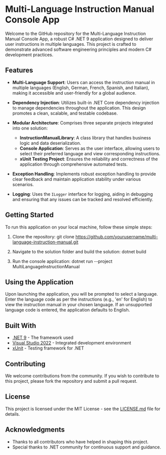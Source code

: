 # Multi-Language Instruction Manual Console App

Welcome to the GitHub repository for the Multi-Language Instruction Manual Console App, a robust C# .NET 9 application designed to deliver user instructions in multiple languages. This project is crafted to demonstrate advanced software engineering principles and modern C# development practices.

## Features

- **Multi-Language Support**: Users can access the instruction manual in multiple languages (English, German, French, Spanish, and Italian), making it accessible and user-friendly for a global audience.

- **Dependency Injection**: Utilizes built-in .NET Core dependency injection to manage dependencies throughout the application. This design promotes a clean, scalable, and testable codebase.

- **Modular Architecture**: Comprises three separate projects integrated into one solution:
  - **InstructionManualLibrary**: A class library that handles business logic and data deserialization.
  - **Console Application**: Serves as the user interface, allowing users to select their preferred language and view corresponding instructions.
  - **xUnit Testing Project**: Ensures the reliability and correctness of the application through comprehensive automated tests.

- **Exception Handling**: Implements robust exception handling to provide clear feedback and maintain application stability under various scenarios.

- **Logging**: Uses the `ILogger` interface for logging, aiding in debugging and ensuring that any issues can be tracked and resolved efficiently.

## Getting Started

To run this application on your local machine, follow these simple steps:

1. Clone the repository:
git clone https://github.com/yourusername/multi-language-instruction-manual.git

2. Navigate to the solution folder and build the solution:
dotnet build

3. Run the console application:
dotnet run --project MultiLanguageInstructionManual


## Using the Application

Upon launching the application, you will be prompted to select a language. Enter the language code as per the instructions (e.g., 'en' for English) to view the instruction manual in your chosen language. If an unsupported language code is entered, the application defaults to English.

## Built With

- [.NET 9](https://dotnet.microsoft.com/en-us/download/dotnet/9) - The framework used
- [Visual Studio 2022](https://visualstudio.microsoft.com/vs/) - Integrated development environment
- [xUnit](https://xunit.net/) - Testing framework for .NET

## Contributing

We welcome contributions from the community. If you wish to contribute to this project, please fork the repository and submit a pull request.

## License

This project is licensed under the MIT License - see the [LICENSE.md](LICENSE) file for details.

## Acknowledgments

- Thanks to all contributors who have helped in shaping this project.
- Special thanks to .NET community for continuous support and guidance.
